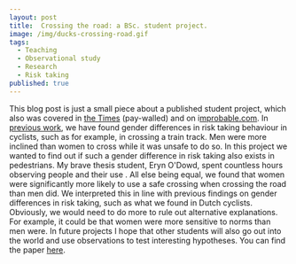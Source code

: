 ```yaml
---
layout: post
title:  Crossing the road: a BSc. student project.
image: /img/ducks-crossing-road.gif
tags:
  - Teaching
  - Observational study
  - Research
  - Risk taking
published: true
---
```


This blog post is just a small piece about a published student project, which also was covered in [the Times](https://www.thetimes.co.uk/article/men-prefer-high-risk-option-even-when-crossing-the-road-52n526snz) (pay-walled) and on  i[mprobable.com](https://www.improbable.com/2018/05/15/women-and-men-at-a-british-pedestrian-crossing/). In [previous work](http://journals.sagepub.com/doi/pdf/10.1177/147470491301100206), we have found gender differences in risk taking behaviour in cyclists, such as for example, in crossing a train track. Men were more inclined than women to cross while it was unsafe to do so.  In this project we wanted to find out if such a gender difference in risk taking also exists in pedestrians. My brave thesis student, Eryn O'Dowd, spent countless hours observing people and their use . All else being equal, we found that women were significantly more likely to use a safe crossing when crossing the road than men did. We interpreted this in line with previous findings on gender differences in risk taking, such as what we found in Dutch cyclists. Obviously, we would need to do more to rule out alternative explanations. For example, it could be that women were more sensitive to norms than men were. In future projects I hope that other students will also go out into the world and use observations to test interesting hypotheses. You can find the paper [here](http://lebs.hbesj.org/index.php/lebs/article/view/lebs.2018.65/220).